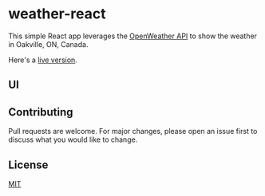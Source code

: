 # weather-react

This simple React app leverages the [OpenWeather API](https://openweathermap.org/) to show the weather in Oakville, ON, Canada.

Here's a [live version](https://dpajek.github.io/weather-react/). 

## UI


## Contributing
Pull requests are welcome. For major changes, please open an issue first to discuss what you would like to change.

## License
[MIT](https://choosealicense.com/licenses/mit/)
